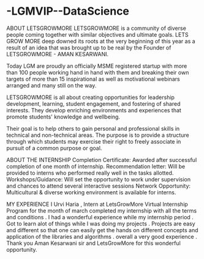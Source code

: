 # -LGMVIP--DataScience
ABOUT LETSGROWMORE
LETSGROWMORE is a community of diverse people coming together with similar objectives and ultimate goals. LETS GROW MORE deep downed its roots at the very beginning of this year as a result of an idea that was brought up to be real by the Founder of LETSGROWMORE - AMAN KESARWANI.

Today LGM are proudly an officially MSME registered startup with more than 100 people working hand in hand with them and breaking their own targets of more than 15 inspirational as well as motivational webinars arranged and many still on the way. 

LETSGROWMORE is all about creating opportunities for leadership development, learning, student engagement, and fostering of shared interests. They develop enriching environments and experiences that promote students' knowledge and wellbeing.

Their goal is to help others to gain personal and professional skills in technical and non-technical areas. The purpose is to provide a structure through which students may exercise their right to freely associate in pursuit of a common purpose or goal.

ABOUT THE INTERNSHIP
Completion Certificate: Awarded after successful completion of one month of internship.
Recommendation letter: Will be provided to interns who performed really well in the tasks allotted.
Workshops/Guidance: Will set the opportunity to work under supervision and chances to attend several interactive sessions
Network Opportunity: Multicultural & diverse working environment is available for interns.

MY EXPERIENCE
I Urvi Haria , Intern at LetsGrowMore Virtual Internship Program for the month of march completed my internship with all the terms and conditions . I had a wonderful experience while my internship period . Got to learn alot of things while I was doing my projects . Projects are easy and different so that one can easily get the hands on different concepts and application of the libraries and algorithms . overall a very good experience . 
Thank you Aman Kesarwani sir and LetsGrowMore for this wonderful opportunity.






